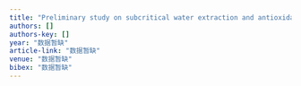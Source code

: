```yaml
---
title: "Preliminary study on subcritical water extraction and antioxidant activity of polyphenols from pine bark."
authors: []
authors-key: []
year: "数据暂缺"
article-link: "数据暂缺"
venue: "数据暂缺"
bibex: "数据暂缺"
---
```

